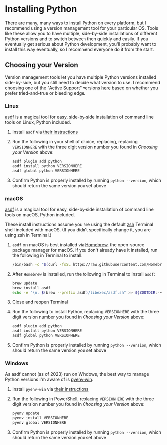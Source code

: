 # Installing Python

There are many, many ways to install Python on every platform, but I recommend using a version management tool for your particular OS. Tools like these allow you to have multiple, side-by-side installations of different Python versions and to switch between then quickly and easily. If you eventually get serious about Python development, you'll probably want to install this way eventually, so I recommend everyone do it from the start.

## Choosing your Version

Version management tools let you have multiple Python versions installed side-by-side, but you still need to decide what version to use. I recommend choosing one of the "Active Support" versions [here](https://endoflife.date/python) based on whether you prefer tried-and-true or bleeding edge.

### Linux

[asdf](https://asdf-vm.com/) is a magical tool for easy, side-by-side installation of command line tools on Linux, Python included.

1. Install `asdf` via [their instructions](https://asdf-vm.com/guide/getting-started.html)
1. Run the following in your shell of choice, replacing, replacing `VERSIONHERE` with the three digit version number you found in *Choosing your Version* above:

    ``` bash
    asdf plugin add python
    asdf install python VERSIONHERE
    asdf global python VERSIONHERE
    ```

1. Confirm Python is properly installed by running `python --version`, which should return the same version you set above

### macOS

[asdf](https://asdf-vm.com/) is a magical tool for easy, side-by-side installation of command line tools on macOS, Python included.

These install instructions assume you are using the default [zsh](https://zsh.sourceforge.io/) Terminal shell included with macOS. (If you didn't specifically change it, you are using zsh in Terminal.)

1. `asdf` on macOS is best installed via [Homebrew](https://brew.sh/), the open-source package manager for macOS. If you don't already have it installed, run the following in Terminal to install:

    ``` bash
    /bin/bash -c "$(curl -fsSL https://raw.githubusercontent.com/Homebrew/install/HEAD/install.sh)"
    ```

1. After `Homebrew` is installed, run the following in Terminal to install `asdf`:

    ``` bash
    brew update
    brew install asdf
    echo -e "\n. $(brew --prefix asdf)/libexec/asdf.sh" >> ${ZDOTDIR:-~}/.zshrc
    ```

1. Close and reopen Terminal
1. Run the following to install Python, replacing `VERSIONHERE` with the three digit version number you found in *Choosing your Version* above:

    ``` bash
    asdf plugin add python
    asdf install python VERSIONHERE
    asdf global python VERSIONHERE
    ```

1. Confirm Python is properly installed by running `python --version`, which should return the same version you set above

### Windows

As asdf cannot (as of 2023) run on Windows, the best way to manage Python versions I'm aware of is [pyenv-win](https://github.com/pyenv-win/pyenv-win).

1. Install `pyenv-win` via [their instructions](https://pyenv-win.github.io/pyenv-win/#installation)
1. Run the following in PowerShell, replacing `VERSIONHERE` with the three digit version number you found in *Choosing your Version* above:

    ``` PowerShell
    pyenv update
    pyenv install VERSIONHERE
    pyenv global VERSIONHERE
    ```

1. Confirm Python is properly installed by running `python --version`, which should return the same version you set above
